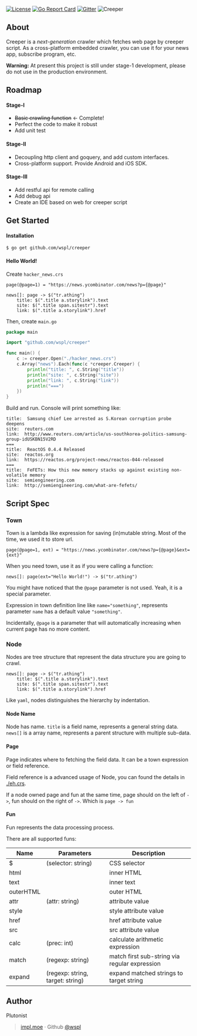 [![License](https://img.shields.io/badge/License-Apache%202.0-blue.svg?style=flat)](https://opensource.org/licenses/Apache-2.0)
[![Go Report Card](https://goreportcard.com/badge/github.com/wspl/creeper)](https://goreportcard.com/report/github.com/wspl/creeper)
[![Gitter](https://img.shields.io/gitter/room/nwjs/nw.js.svg)](https://gitter.im/creeper-project/Lobby?utm_source=share-link&utm_medium=link&utm_campaign=share-link)
![Creeper](https://raw.githubusercontent.com/wspl/creeper/master/art/Creeper.png)
## About

Creeper is a *next-generation* crawler which fetches web page by creeper script. As a cross-platform embedded crawler, you can use it for your news app, subscribe program, etc.

**Warning:** At present this project is still under stage-1 development, please do not use in the production environment.

## Roadmap

#### Stage-I

* ~~Basic crawling function~~ ← Complete!
* Perfect the code to make it robust
* Add unit test

#### Stage-II

- Decoupling http client and goquery, and add custom interfaces.
- Cross-platform support. Provide Android and iOS SDK.

#### Stage-III

- Add restful api for remote calling
- Add debug api
- Create an IDE based on web for creeper script

## Get Started

#### Installation

```
$ go get github.com/wspl/creeper
```

#### Hello World!

Create `hacker_news.crs`

```
page(@page=1) = "https://news.ycombinator.com/news?p={@page}"

news[]: page -> $("tr.athing")
	title: $(".title a.storylink").text
	site: $(".title span.sitestr").text
	link: $(".title a.storylink").href
```

Then, create `main.go`

```go
package main

import "github.com/wspl/creeper"

func main() {
	c := creeper.Open("./hacker_news.crs")
	c.Array("news").Each(func(c *creeper.Creeper) {
		println("title: ", c.String("title"))
		println("site: ", c.String("site"))
		println("link: ", c.String("link"))
		println("===")
	})
}
```

Build and run. Console will print something like:

```
title:  Samsung chief Lee arrested as S.Korean corruption probe deepens
site:  reuters.com
link:  http://www.reuters.com/article/us-southkorea-politics-samsung-group-idUSKBN15V2RD
===
title:  ReactOS 0.4.4 Released
site:  reactos.org
link:  https://reactos.org/project-news/reactos-044-released
===
title:  FeFETs: How this new memory stacks up against existing non-volatile memory
site:  semiengineering.com
link:  http://semiengineering.com/what-are-fefets/
```

## Script Spec

### Town

Town is a lambda like expression for saving (in)mutable string. Most of the time, we used it to store url.

```
page(@page=1, ext) = "https://news.ycombinator.com/news?p={@page}&ext={ext}"
```

When you need town, use it as if you were calling a function:

```
news[]: page(ext="Hello World!") -> $("tr.athing")
```

You might have noticed that the `@page` parameter is not used. Yeah, it is a special parameter.

Expression in town definition line like `name="something"`, represents parameter `name` has a default value `"something"`.

Incidentally, `@page` is a parameter that will automatically increasing when current page has no more content.


### Node

Nodes are tree structure that represent the data structure you are going to crawl.

```
news[]: page -> $("tr.athing")
	title: $(".title a.storylink").text
	site: $(".title span.sitestr").text
	link: $(".title a.storylink").href
```

Like `yaml`, nodes distinguishes the hierarchy by indentation.

#### Node Name

Node has name. `title` is a field name, represents a general string data. `news[]` is a array name, represents a parent structure with multiple sub-data.

#### Page

Page indicates where to fetching the field data. It can be a town expression or field reference.

Field reference is a advanced usage of Node, you can found the details in [./eh.crs](./eh.crs).

If a node owned page and fun at the same time, page should on the left of `->`, fun should on the right of `->`. Which is `page -> fun`

#### Fun

Fun represents the data processing process.

There are all supported funs:

| Name      | Parameters                       | Description                              |
| --------- | -------------------------------- | ---------------------------------------- |
| $         | (selector: string)               | CSS selector                             |
| html      |                                  | inner HTML                               |
| text      |                                  | inner text                               |
| outerHTML |                                  | outer HTML                               |
| attr      | (attr: string)                   | attribute value                          |
| style     |                                  | style attribute value                    |
| href      |                                  | href attribute value                     |
| src       |                                  | src attribute value                      |
| calc      | (prec: int)                      | calculate arithmetic expression          |
| match     | (regexp: string)                 | match first sub-string via regular expression |
| expand    | (regexp: string, target: string) | expand matched strings to target string  |



## Author

Plutonist

> [impl.moe](https://impl.moe) · Github [@wspl](https://github.com/wspl) 
